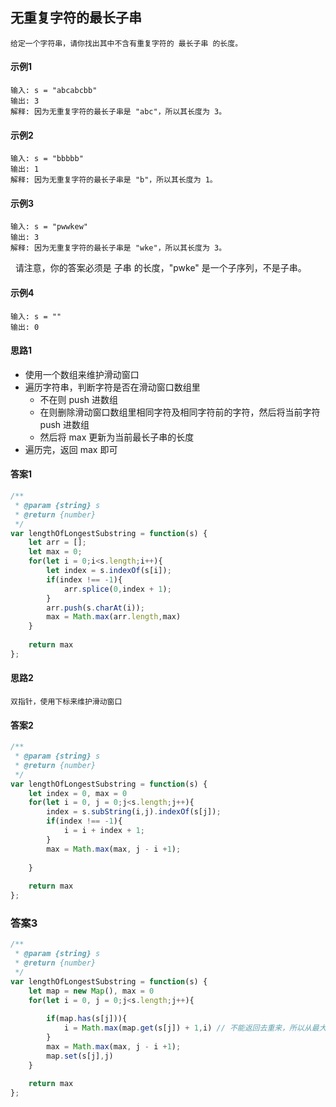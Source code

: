 ## 无重复字符的最长子串
    给定一个字符串，请你找出其中不含有重复字符的 最长子串 的长度。
#### 示例1
    输入: s = "abcabcbb"
    输出: 3 
    解释: 因为无重复字符的最长子串是 "abc"，所以其长度为 3。

#### 示例2
    输入: s = "bbbbb"
    输出: 1
    解释: 因为无重复字符的最长子串是 "b"，所以其长度为 1。

#### 示例3
    输入: s = "pwwkew"
    输出: 3
    解释: 因为无重复字符的最长子串是 "wke"，所以其长度为 3。
     请注意，你的答案必须是 子串 的长度，"pwke" 是一个子序列，不是子串。

#### 示例4
    输入: s = ""
    输出: 0

#### 思路1
* 使用一个数组来维护滑动窗口
* 遍历字符串，判断字符是否在滑动窗口数组里
    * 不在则 push 进数组
    * 在则删除滑动窗口数组里相同字符及相同字符前的字符，然后将当前字符 push 进数组
    * 然后将 max 更新为当前最长子串的长度
* 遍历完，返回 max 即可
#### 答案1
```  javascript
/**
 * @param {string} s
 * @return {number}
 */
var lengthOfLongestSubstring = function(s) {
    let arr = [];
    let max = 0;
    for(let i = 0;i<s.length;i++){
        let index = s.indexOf(s[i]);
        if(index !== -1){
            arr.splice(0,index + 1);
        }
        arr.push(s.charAt(i));
        max = Math.max(arr.length,max)
    }
    
    return max
};
```

#### 思路2
    双指针，使用下标来维护滑动窗口
#### 答案2
```  javascript
/**
 * @param {string} s
 * @return {number}
 */
var lengthOfLongestSubstring = function(s) {
    let index = 0, max = 0
    for(let i = 0, j = 0;j<s.length;j++){
        index = s.subString(i,j).indexOf(s[j]);
        if(index !== -1){
            i = i + index + 1;
        }
        max = Math.max(max, j - i +1);
        
    }
    
    return max
};
```
### 答案3
```javascript
/**
 * @param {string} s
 * @return {number}
 */
var lengthOfLongestSubstring = function(s) {
    let map = new Map(), max = 0
    for(let i = 0, j = 0;j<s.length;j++){
        
        if(map.has(s[j])){
            i = Math.max(map.get(s[j]) + 1,i) // 不能返回去重来，所以从最大的开始
        }
        max = Math.max(max, j - i +1);
        map.set(s[j],j)
    }
    
    return max
};
```